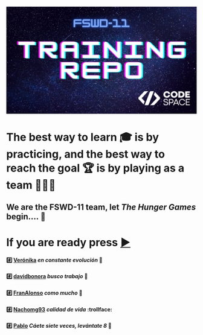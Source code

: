 ![Training repo](./img/training%20repo.jpg)
# The best way to learn :mortar_board: is by practicing, and the best way to reach the goal :trophy: is by playing as a team :couple::couple::couple:

## We are the FSWD-11 team, let *The Hunger Games* begin.... :checkered_flag:  
# If you are ready press [:arrow_forward:](./index.md)


#### :hash: [Verónika](https://github.com/VkaSC)  *en constante evolución* :rocket: 
#### :hash: [davidbonora](https://github.com/davidbonora)  *busco trabajo* :dash: 
#### :hash: [FranAlonso](https://github.com/FranAlonso91)   *como mucho* :hankey:
#### :hash: [Nachomg93](https://github.com/Nachomg93/Nachomg93) *calidad de vida* :trollface:
#### :hash: [Pablo](https://github.com/pablommartos/pablommartos) ***Cáete siete veces, levántate 8*** :triumph: